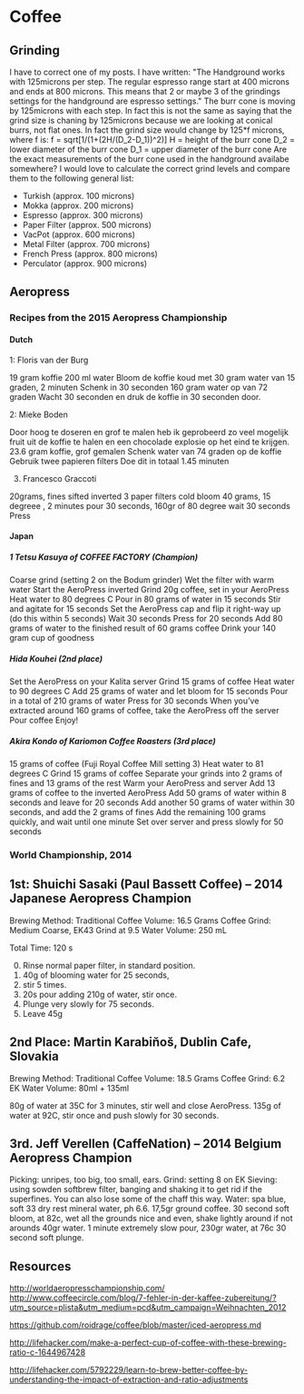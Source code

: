 # Coffee

## Grinding


I have to correct one of my posts. I have written:
"The Handground works with 125microns per step. The regular espresso range start at 400 microns and ends at 800 microns. This means that 2 or maybe 3 of the grindings settings for the handground are espresso settings."
The burr cone is moving by 125microns with each step. In fact this is not the same as saying that the grind size is chaning by 125microns because we are looking at conical burrs, not flat ones. In fact the grind size would change by 125*f microns, where f is:
f = sqrt[1/(1+(2H/(D_2-D_1))^2)]
H = height of the burr cone
D_2 = lower diameter of the burr cone
D_1 = upper diameter of the burr cone
Are the exact measurements of the burr cone used in the handground availabe somewhere? I would love to calculate the correct grind levels and compare them to the following general list:
- Turkish (approx. 100 microns)
- Mokka (approx. 200 microns)
- Espresso (approx. 300 microns)
- Paper Filter (approx. 500 microns)
- VacPot (approx. 600 microns)
- Metal Filter (approx. 700 microns)
- French Press (approx. 800 microns)
- Perculator (approx. 900 microns)

## Aeropress

### Recipes from the 2015 Aeropress Championship

#### Dutch

1: Floris van der Burg

19 gram koffie
200 ml water
Bloom de koffie koud met 30 gram water van 15 graden, 2 minuten
Schenk in 30 seconden 160 gram water op van 72 graden
Wacht 30 seconden en druk de koffie in 30 seconden door.

2: Mieke Boden

Door hoog te doseren en grof te malen heb ik geprobeerd zo veel mogelijk fruit uit de koffie te halen en een chocolade explosie op het eind te krijgen.
23.6 gram koffie, grof gemalen
Schenk water van 74 graden op de koffie
Gebruik twee papieren filters
Doe dit in totaal 1.45 minuten

3. Francesco Graccoti

20grams, fines sifted
inverted
3 paper filters
cold bloom 40 grams, 15 degreee , 2 minutes
pour 30 seconds, 160gr of 80 degree
wait 30 seconds
Press

#### Japan

##### 1 Tetsu Kasuya of COFFEE FACTORY (Champion)

Coarse grind (setting 2 on the Bodum grinder)
Wet the filter with warm water
Start the AeroPress inverted
Grind 20g coffee, set in your AeroPress
Heat water to 80 degrees C
Pour in 80 grams of water in 15 seconds
Stir and agitate for 15 seconds
Set the AeroPress cap and flip it right-way up (do this within 5 seconds)
Wait 30 seconds
Press for 20 seconds
Add 80 grams of water to the finished result of 60 grams coffee
Drink your 140 gram cup of goodness

##### Hida Kouhei (2nd place)

Set the AeroPress on your Kalita server
Grind 15 grams of coffee
Heat water to 90 degrees C
Add 25 grams of water and let bloom for 15 seconds
Pour in a total of 210 grams of water
Press for 30 seconds
When you’ve extracted around 160 grams of coffee, take the AeroPress off the server
Pour coffee
Enjoy!

##### Akira Kondo of Kariomon Coffee Roasters (3rd place)

15 grams of coffee (Fuji Royal Coffee Mill setting 3)
Heat water to 81 degrees C
Grind 15 grams of coffee
Separate your grinds into 2 grams of fines and 13 grams of the rest
Warm your AeroPress and server
Add 13 grams of coffee to the inverted AeroPress
Add 50 grams of water within 8 seconds and leave for 20 seconds
Add another 50 grams of water within 30 seconds, and add the 2 grams of fines
Add the remaining 100 grams quickly, and wait until one minute
Set over server and press slowly for 50 seconds

### World Championship, 2014


1st: Shuichi Sasaki (Paul Bassett Coffee) – 2014 Japanese Aeropress Champion
-----------------

Brewing Method: Traditional
Coffee Volume: 16.5 Grams
Coffee Grind: Medium Coarse, EK43 Grind at 9.5
Water Volume: 250 mL

Total Time: 120 s

0. Rinse normal paper filter, in standard position.
1. 40g of blooming water for 25 seconds,
2. stir 5 times.
3. 20s pour adding 210g of water, stir once.
4. Plunge very slowly for 75 seconds.
5. Leave 45g

2nd Place: Martin Karabiňoš, Dublin Cafe, Slovakia
-----------------

Brewing Method: Traditional
Coffee Volume: 18.5 Grams
Coffee Grind: 6.2 EK
Water Volume: 80ml + 135ml


80g of water at 35C for 3 minutes, stir well and close AeroPress.
135g of water at 92C, stir once and push slowly for 30 seconds.



3rd. Jeff Verellen (CaffeNation) – 2014 Belgium Aeropress Champion
--------------
Picking: unripes, too big, too small, ears.
Grind: setting 8 on EK
Sieving: using sowden softbrew filter, banging and shaking it to get rid if the superfines. You can also lose some of the chaff this way.
Water: spa blue, soft 33 dry rest mineral water, ph 6.6.
17,5gr ground coffee.
30 second soft bloom, at 82c, wet all the grounds nice and even, shake lightly around if not arounds 40gr water.
1 minute extremely slow pour, 230gr water, at 76c
30 second soft plunge.

## Resources

http://worldaeropresschampionship.com/
http://www.coffeecircle.com/blog/7-fehler-in-der-kaffee-zubereitung/?utm_source=plista&utm_medium=pcd&utm_campaign=Weihnachten_2012

https://github.com/roidrage/coffee/blob/master/iced-aeropress.md

http://lifehacker.com/make-a-perfect-cup-of-coffee-with-these-brewing-ratio-c-1644967428

http://lifehacker.com/5792229/learn-to-brew-better-coffee-by-understanding-the-impact-of-extraction-and-ratio-adjustments
